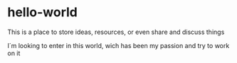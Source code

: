 # hello-world
This is a place to store ideas, resources, or even share and discuss things 

I´m looking to enter in this world, wich has been my passion and try to work on it
